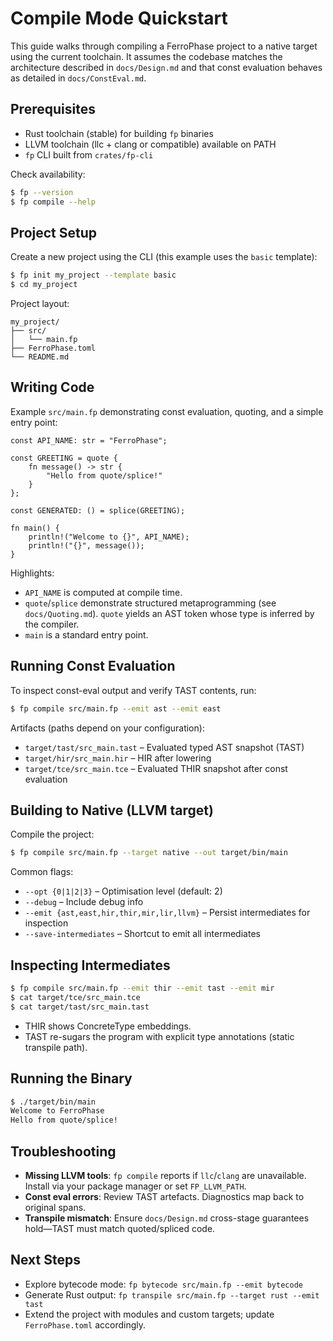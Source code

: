 # Compile Mode Quickstart

This guide walks through compiling a FerroPhase project to a native target using the current toolchain. It assumes the
codebase matches the architecture described in `docs/Design.md` and that const evaluation behaves as detailed in
`docs/ConstEval.md`.

## Prerequisites

- Rust toolchain (stable) for building `fp` binaries
- LLVM toolchain (llc + clang or compatible) available on PATH
- `fp` CLI built from `crates/fp-cli`

Check availability:

```bash
$ fp --version
$ fp compile --help
```

## Project Setup

Create a new project using the CLI (this example uses the `basic` template):

```bash
$ fp init my_project --template basic
$ cd my_project
```

Project layout:

```
my_project/
├── src/
│   └── main.fp
├── FerroPhase.toml
└── README.md
```

## Writing Code

Example `src/main.fp` demonstrating const evaluation, quoting, and a simple entry point:

```ferrophase
const API_NAME: str = "FerroPhase";

const GREETING = quote {
    fn message() -> str {
        "Hello from quote/splice!"
    }
};

const GENERATED: () = splice(GREETING);

fn main() {
    println!("Welcome to {}", API_NAME);
    println!("{}", message());
}
```

Highlights:
- `API_NAME` is computed at compile time.
- `quote`/`splice` demonstrate structured metaprogramming (see `docs/Quoting.md`). `quote` yields an AST token whose
  type is inferred by the compiler.
- `main` is a standard entry point.

## Running Const Evaluation

To inspect const-eval output and verify TAST contents, run:

```bash
$ fp compile src/main.fp --emit ast --emit east
```

Artifacts (paths depend on your configuration):
- `target/tast/src_main.tast` – Evaluated typed AST snapshot (TAST)
- `target/hir/src_main.hir` – HIR after lowering
- `target/tce/src_main.tce` – Evaluated THIR snapshot after const evaluation

## Building to Native (LLVM target)

Compile the project:

```bash
$ fp compile src/main.fp --target native --out target/bin/main
```

Common flags:
- `--opt {0|1|2|3}` – Optimisation level (default: 2)
- `--debug` – Include debug info
- `--emit {ast,east,hir,thir,mir,lir,llvm}` – Persist intermediates for inspection
- `--save-intermediates` – Shortcut to emit all intermediates

## Inspecting Intermediates

```bash
$ fp compile src/main.fp --emit thir --emit tast --emit mir
$ cat target/tce/src_main.tce
$ cat target/tast/src_main.tast
```

- THIR shows ConcreteType embeddings.
- TAST re-sugars the program with explicit type annotations (static transpile path).

## Running the Binary

```bash
$ ./target/bin/main
Welcome to FerroPhase
Hello from quote/splice!
```

## Troubleshooting

- **Missing LLVM tools**: `fp compile` reports if `llc`/`clang` are unavailable. Install via your package manager or set
  `FP_LLVM_PATH`.
- **Const eval errors**: Review TAST artefacts. Diagnostics map back to original spans.
- **Transpile mismatch**: Ensure `docs/Design.md` cross-stage guarantees hold—TAST must match quoted/spliced code.

## Next Steps

- Explore bytecode mode: `fp bytecode src/main.fp --emit bytecode`
- Generate Rust output: `fp transpile src/main.fp --target rust --emit tast`
- Extend the project with modules and custom targets; update `FerroPhase.toml` accordingly.
